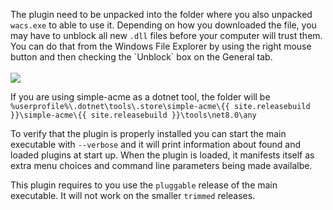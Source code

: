 <div class="callout-block callout-block-success pb-1 mt-3">
    <div class="content">
        <p>The plugin need to be unpacked into the folder where you also unpacked 
<code>wacs.exe</code> to able to use it. Depending on how you downloaded the file, 
you may have to unblock all new <code>.dll</code> files before your computer will trust 
them. You can do that from the Windows File Explorer by using the right mouse button 
and then checking the `Unblock` box on the General tab.<br><br>
<img src="/assets/unblock-dll.png"></p>
        <div class="callout-block callout-block-warning pb-1 mt-3">
            <div class="content">
                <p>If you are using simple-acme as a dotnet tool, the folder will be <code>%userprofile%\.dotnet\tools\.store\simple-acme\{{ site.releasebuild }}\simple-acme\{{ site.releasebuild }}\tools\net8.0\any</code></p>
            </div>
        </div>
        <p>To verify that the plugin is properly installed you can start the main executable 
with <code>‑‑verbose</code> and it will print information about found and loaded plugins at 
start up. When the plugin is loaded, it manifests itself as extra menu choices and
command line parameters being made availalbe.</p>
    <div class="callout-block callout-block-warning pb-1 mt-3">
        <div class="content">
            <p>This plugin requires to you use the <code>pluggable</code> release of the main executable. It will not work on the smaller <code>trimmed</code> releases.</p>
        </div>
    </div>
    </div>
</div>